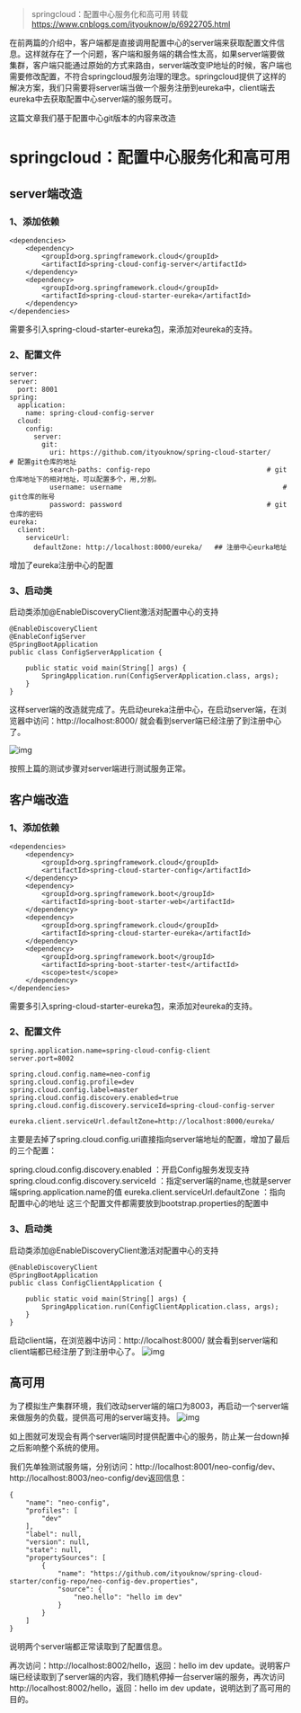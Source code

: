 >springcloud：配置中心服务化和高可用 转载 https://www.cnblogs.com/ityouknow/p/6922705.html

在前两篇的介绍中，客户端都是直接调用配置中心的server端来获取配置文件信息。这样就存在了一个问题，客户端和服务端的耦合性太高，如果server端要做集群，客户端只能通过原始的方式来路由，server端改变IP地址的时候，客户端也需要修改配置，不符合springcloud服务治理的理念。springcloud提供了这样的解决方案，我们只需要将server端当做一个服务注册到eureka中，client端去eureka中去获取配置中心server端的服务既可。

这篇文章我们基于配置中心git版本的内容来改造

# springcloud：配置中心服务化和高可用

## server端改造
### 1、添加依赖
```
<dependencies>
	<dependency>
		<groupId>org.springframework.cloud</groupId>
		<artifactId>spring-cloud-config-server</artifactId>
	</dependency>
	<dependency>
		<groupId>org.springframework.cloud</groupId>
		<artifactId>spring-cloud-starter-eureka</artifactId>
	</dependency>
</dependencies>
```
需要多引入spring-cloud-starter-eureka包，来添加对eureka的支持。

### 2、配置文件
```
server:
server:
  port: 8001
spring:
  application:
    name: spring-cloud-config-server
  cloud:
    config:
      server:
        git:
          uri: https://github.com/ityouknow/spring-cloud-starter/     # 配置git仓库的地址
          search-paths: config-repo                             # git仓库地址下的相对地址，可以配置多个，用,分割。
          username: username                                        # git仓库的账号
          password: password                                    # git仓库的密码
eureka:
  client:
    serviceUrl:
      defaultZone: http://localhost:8000/eureka/   ## 注册中心eurka地址
```
增加了eureka注册中心的配置

### 3、启动类
启动类添加@EnableDiscoveryClient激活对配置中心的支持
```
@EnableDiscoveryClient
@EnableConfigServer
@SpringBootApplication
public class ConfigServerApplication {

	public static void main(String[] args) {
		SpringApplication.run(ConfigServerApplication.class, args);
	}
}
```
这样server端的改造就完成了。先启动eureka注册中心，在启动server端，在浏览器中访问：http://localhost:8000/ 就会看到server端已经注册了到注册中心了。

![img](http://favorites.ren/assets/images/2017/springcloud/eureka-config01.jpg)

按照上篇的测试步骤对server端进行测试服务正常。

## 客户端改造
### 1、添加依赖
```
<dependencies>
	<dependency>
		<groupId>org.springframework.cloud</groupId>
		<artifactId>spring-cloud-starter-config</artifactId>
	</dependency>
	<dependency>
		<groupId>org.springframework.boot</groupId>
		<artifactId>spring-boot-starter-web</artifactId>
	</dependency>
	<dependency>
		<groupId>org.springframework.cloud</groupId>
		<artifactId>spring-cloud-starter-eureka</artifactId>
	</dependency>
	<dependency>
		<groupId>org.springframework.boot</groupId>
		<artifactId>spring-boot-starter-test</artifactId>
		<scope>test</scope>
	</dependency>
</dependencies>
```
需要多引入spring-cloud-starter-eureka包，来添加对eureka的支持。

### 2、配置文件
```
spring.application.name=spring-cloud-config-client
server.port=8002

spring.cloud.config.name=neo-config
spring.cloud.config.profile=dev
spring.cloud.config.label=master
spring.cloud.config.discovery.enabled=true
spring.cloud.config.discovery.serviceId=spring-cloud-config-server

eureka.client.serviceUrl.defaultZone=http://localhost:8000/eureka/
```
主要是去掉了spring.cloud.config.uri直接指向server端地址的配置，增加了最后的三个配置：

spring.cloud.config.discovery.enabled ：开启Config服务发现支持
spring.cloud.config.discovery.serviceId ：指定server端的name,也就是server端spring.application.name的值
eureka.client.serviceUrl.defaultZone ：指向配置中心的地址
这三个配置文件都需要放到bootstrap.properties的配置中

### 3、启动类
启动类添加@EnableDiscoveryClient激活对配置中心的支持
```
@EnableDiscoveryClient
@SpringBootApplication
public class ConfigClientApplication {

	public static void main(String[] args) {
		SpringApplication.run(ConfigClientApplication.class, args);
	}
}
```
启动client端，在浏览器中访问：http://localhost:8000/ 就会看到server端和client端都已经注册了到注册中心了。
![img](http://favorites.ren/assets/images/2017/springcloud/eureka-config02.jpg)


## 高可用
为了模拟生产集群环境，我们改动server端的端口为8003，再启动一个server端来做服务的负载，提供高可用的server端支持。
![img](http://favorites.ren/assets/images/2017/springcloud/eureka-config03.jpg)


如上图就可发现会有两个server端同时提供配置中心的服务，防止某一台down掉之后影响整个系统的使用。

我们先单独测试服务端，分别访问：http://localhost:8001/neo-config/dev、http://localhost:8003/neo-config/dev返回信息：
```
{
    "name": "neo-config", 
    "profiles": [
        "dev"
    ], 
    "label": null, 
    "version": null, 
    "state": null, 
    "propertySources": [
        {
            "name": "https://github.com/ityouknow/spring-cloud-starter/config-repo/neo-config-dev.properties", 
            "source": {
                "neo.hello": "hello im dev"
            }
        }
    ]
}
```
说明两个server端都正常读取到了配置信息。

再次访问：http://localhost:8002/hello，返回：hello im dev update。说明客户端已经读取到了server端的内容，我们随机停掉一台server端的服务，再次访问http://localhost:8002/hello，返回：hello im dev update，说明达到了高可用的目的。